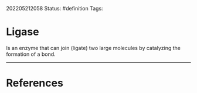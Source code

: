 202205212058
Status: #definition
Tags:

# Ligase
Is an enzyme that can join (ligate) two large molecules by catalyzing the formation of a bond.



---
# References